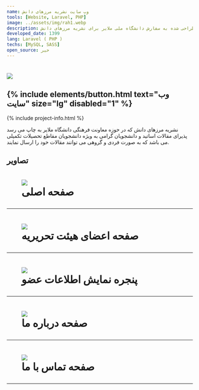 ```yaml
---
name: وب سایت نشریه مرزهای دانش
tools: [Website, Laravel, PHP]
image: ../assets/img/rah1.webp
description: وب سایت طراحی شده به سفارش دانشگاه ملی ملایر برای نشریه مرزهای دانش
developed_date: 1399
lang: Laravel ( PHP )
techs: [MySQL, SASS]
open_source: خیر
---
```


<h1 class="center">
<img src="../assets/img/rah1.webp"/>
</h1>

<h2 class="center">
{% include elements/button.html text="وب سایت" size="lg" disabled="1" %}
</h2>

{% include project-info.html %}

نشریه مرزهای دانش که در حوزه معاونت فرهنگی دانشگاه ملایر به چاپ می رسد پذیرای مقالات اساتید و دانشجویان گرامی به ویژه دانشجویان مقاطع تحصیلات تکمیلی می باشد که به صورت فردی و گروهی می توانند مقالات خود را ارسال نمایند.

## تصاویر

<h1 class="center">
<figure>
<img src="../assets/img/rah2.webp"/>
<figcaption>صفحه اصلی</figcaption>
</figure>
</h1>

<hr>

<h1 class="center">
<figure>
<img src="../assets/img/rah3.webp"/>
<figcaption>صفحه اعضای هیئت تحریریه</figcaption>
</figure>
</h1>

<hr>

<h1 class="center">
<figure>
<img src="../assets/img/rah4.webp"/>
<figcaption>پنجره نمایش اطلاعات عضو</figcaption>
</figure>
</h1>

<hr>

<h1 class="center">
<figure>
<img src="../assets/img/rah5.webp"/>
<figcaption>صفحه درباره ما</figcaption>
</figure>
</h1>

<hr>

<h1 class="center">
<figure>
<img src="../assets/img/rah6.webp"/>
<figcaption>صفحه تماس با ما</figcaption>
</figure>
</h1>

<hr>
